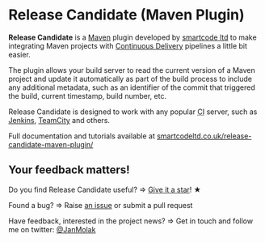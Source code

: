 # Release Candidate (Maven Plugin)

**Release Candidate** is a [Maven](https://maven.apache.org/) plugin developed by [smartcode ltd](http://smartcodeltd.co.uk) to make
integrating Maven projects with [Continuous Delivery](https://en.wikipedia.org/wiki/Continuous_delivery)
pipelines a little bit easier.

The plugin allows your build server to read the current version of a Maven project and update it automatically
as part of the build process to include any additional metadata,
such as an identifier of the commit that triggered the build, current timestamp, build number, etc.

Release Candidate is designed to work with any popular <abbr title="Continuous Integration">CI</abbr> server,
such as
[Jenkins](http://jenkins-ci.org/),
[TeamCity](https://www.jetbrains.com/teamcity/)
and others.

Full documentation and tutorials available at [smartcodeltd.co.uk/release-candidate-maven-plugin/](http://smartcodeltd.co.uk/release-candidate-maven-plugin/)

## Your feedback matters!

Do you find Release Candidate useful? ⇒ [Give it a star](https://github.com/smartcodeltd/release-candidate-maven-plugin/stargazers)! &#9733;

Found a bug? ⇒ Raise [an issue](https://github.com/smartcodeltd/release-candidate-maven-plugin/issues) or submit a pull request

Have feedback, interested in the project news? ⇒ Get in touch and follow me on twitter: [@JanMolak](https://twitter.com/JanMolak)